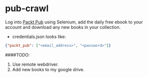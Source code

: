 # pub-crawl

Log into [Packt Pub](https://www.packtpub.com/) using Selenium, add the daily free ebook to your account and download any new books in your collection.

* credentials.json looks like:
```json
{"packt_pub": ["<email_address>", "<password>"]}
```

####TODO:

1. Use remote webdriver.
2. Add new books to my google drive.
